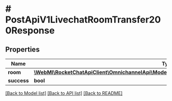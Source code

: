 # # PostApiV1LivechatRoomTransfer200Response

## Properties

Name | Type | Description | Notes
------------ | ------------- | ------------- | -------------
**room** | [**\WebMI\RocketChatApiClient\OmnichannelApi\Model\PostApiV1LivechatRoomTransfer200ResponseRoom**](PostApiV1LivechatRoomTransfer200ResponseRoom.md) |  | [optional]
**success** | **bool** |  | [optional]

[[Back to Model list]](../../README.md#models) [[Back to API list]](../../README.md#endpoints) [[Back to README]](../../README.md)
